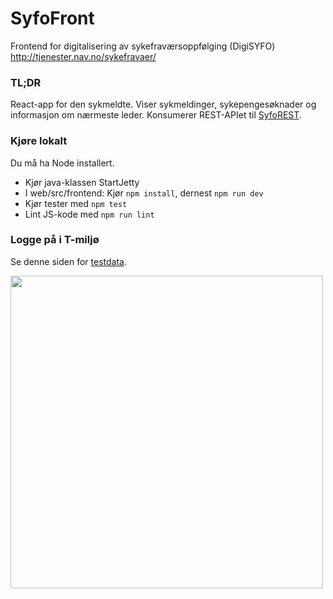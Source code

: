 # SyfoFront

Frontend for digitalisering av sykefraværsoppfølging (DigiSYFO) http://tjenester.nav.no/sykefravaer/

### TL;DR

React-app for den sykmeldte. Viser sykmeldinger, sykepengesøknader og informasjon om nærmeste leder.
Konsumerer REST-APIet til [SyfoREST](http://stash.devillo.no/projects/SYFO/repos/syforest).

### Kjøre lokalt

Du må ha Node installert. 

* Kjør java-klassen StartJetty
* I web/src/frontend: Kjør `npm install`, dernest `npm run dev`
* Kjør tester med `npm test` 
* Lint JS-kode med `npm run lint`

### Logge på i T-miljø

Se denne siden for [testdata](http://confluence.adeo.no/display/Digisyfo/Testdata+Barken).

<img src="http://stash.devillo.no/projects/SYFO/repos/syfofront/browse/web/src/frontend/img/svg/illustrasjon-landingsside-2.svg?at=d6b6e4bb8384bcbffdb411ffd7caaf01fa104007&raw" width="500" height="500">